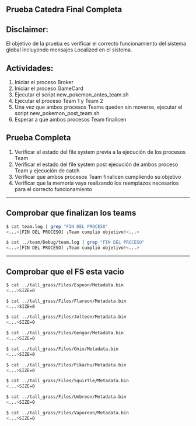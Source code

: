 ## Prueba Catedra Final Completa

## Disclaimer:

El objetivo de la prueba es verificar el correcto funcionamiento del sistema global incluyendo mensajes Localized en el sistema.

## Actividades:

1) Iniciar el proceso Broker
2) Iniciar el proceso GameCard
3) Ejecutar el script new_pokemon_antes_team.sh
4) Ejecutar el proceso Team 1 y Team 2
5) Una vez que ambos procesos Teams queden sin moverse, ejecutar el script new_pokemon_post_team.sh
6) Esperar a que ambos procesos Team finalicen


## Prueba Completa

1) Verificar el estado del file system previa a la ejecución de los procesos Team
2) Verificar el estado del file system post ejecución de ambos proceso Team y ejecución de catch
3) Verificar que ambos procesos Team finalicen cumpliendo su objetivo
4) Verificar que la memoria vaya realizando los reemplazos necesarios para el correcto funcionamiento

-------------------------------------------------------------------------------------
## Comprobar que finalizan los teams

```bash
$ cat team.log | grep "FIN DEL PROCESO"
<...>[FIN DEL PROCESO] ¡Team cumplió objetivo!<...>
```


```bash
$ cat ../team/Debug/team.log | grep "FIN DEL PROCESO"
<...>[FIN DEL PROCESO] ¡Team cumplió objetivo!<...>
```


-------------------------------------------------------------------------------------
## Comprobar que el FS esta vacio

```bash
$ cat ../tall_grass/Files/Espeon/Metadata.bin
<...>SIZE=0
```

```bash
$ cat ../tall_grass/Files/Flareon/Metadata.bin
<...>SIZE=0
```

```bash
$ cat ../tall_grass/Files/Jolteon/Metadata.bin
<...>SIZE=0
```

```bash
$ cat ../tall_grass/Files/Gengar/Metadata.bin
<...>SIZE=0
```

```bash
$ cat ../tall_grass/Files/Onix/Metadata.bin
<...>SIZE=0
```

```bash
$ cat ../tall_grass/Files/Pikachu/Metadata.bin
<...>SIZE=0
```

```bash
$ cat ../tall_grass/Files/Squirtle/Metadata.bin
<...>SIZE=0
```

```bash
$ cat ../tall_grass/Files/Umbreon/Metadata.bin
<...>SIZE=0
```


```bash
$ cat ../tall_grass/Files/Vaporeon/Metadata.bin
<...>SIZE=0
```

